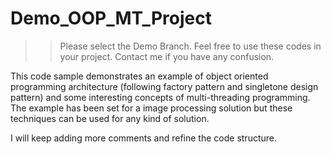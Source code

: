 # Demo_OOP_MT_Project
>> Please select the Demo Branch.
>> Feel free to use these codes in your project.
>> Contact me if you have any confusion.

This code sample demonstrates an example of object oriented programming architecture (following factory pattern and singletone design pattern) and some interesting concepts of multi-threading programming. The example has been set for a image processing solution but these techniques can be used for any kind of solution.

I will keep adding more comments and refine the code structure.
